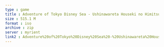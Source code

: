 ```yaml
---
type : game
title : Adventure of Tokyo Disney Sea - Ushinawareta Houseki no Himitsu (Japan)
size : 515.1 M
format : iso
archive : zip
server : myrient
link2 : Adventure%20of%20Tokyo%20Disney%20Sea%20-%20Ushinawareta%20Houseki%20no%20Himitsu%20%28Japan%29
---
```

